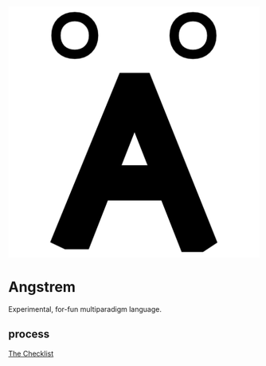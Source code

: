![Angstrem logo](https://raw.githubusercontent.com/angstrem/angstrem-spec/master/logo/Angstrem.png)

# Angstrem
Experimental, for-fun multiparadigm language.

## process
[The Checklist](https://github.com/angstrem/angstrem-spec/issues/1)
